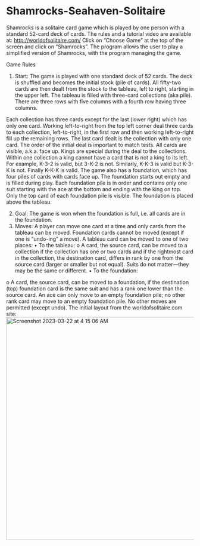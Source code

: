 # Shamrocks-Seahaven-Solitaire

Shamrocks is a solitaire card game which is played by one person with a standard 52-card deck of cards. The rules and a tutorial video are available at:
http://worldofsolitaire.com/
Click on “Choose Game” at the top of the screen and click on “Shamrocks”.
The program allows the user to play a simplified version of Shamrocks, with the program managing the game.

Game Rules
1. Start: The game is played with one standard deck of 52 cards. The deck is shuffled and becomes the initial stock (pile of cards).
All fifty-two cards are then dealt from the stock to the tableau, left to right, starting in the upper left. The tableau is filled with three-card collections (aka pile). There are three rows with five columns with a fourth row having three columns.

Each collection has three cards except for the last (lower right) which has only one card. Working left-to-right from the top left corner deal three cards to each collection, left-to-right, in the first row and then working left-to-right fill up the remaining rows. The last card dealt is the collection with only one card. The order of the initial deal is important to match tests. All cards are visible, a.k.a. face up.
Kings are special during the deal to the collections. Within one collection a king cannot have a card that is not a king to its left. For example, K-3-2 is valid, but 3-K-2 is not. Similarly, K-K-3 is valid but K-3-K is not. Finally K-K-K is valid.
The game also has a foundation, which has four piles of cards with cards face up. The foundation starts out empty and is filled during play. Each foundation pile is in order and contains only one suit starting with the ace at the bottom and ending with the king on top. Only the top card of each foundation pile is visible. The foundation is placed above the tableau.

2. Goal: The game is won when the foundation is full, i.e. all cards are in the foundation.
3. Moves: A player can move one card at a time and only cards from the tableau can be moved. Foundation cards cannot be moved (except if one is “undo-ing” a move). A tableau card can be moved to one of two places:
• To the tableau:
o A card, the source card, can be moved to a collection if the collection has one or
two cards and if the rightmost card in the collection, the destination card, differs in rank by one from the source card (larger or smaller but not equal). Suits do not matter—they may be the same or different.
• To the foundation:

o A card, the source card, can be moved to a foundation, if the destination (top) foundation card is the same suit and has a rank one lower than the source card. An ace can only move to an empty foundation pile; no other rank card may move to an empty foundation pile.
No other moves are permitted (except undo).
The initial layout from the worldofsolitaire.com site:
<img width="597" alt="Screenshot 2023-03-22 at 4 15 06 AM" src="https://user-images.githubusercontent.com/102822796/226840309-701c4a41-75c6-455e-a3e8-22861da4d8b4.png">

